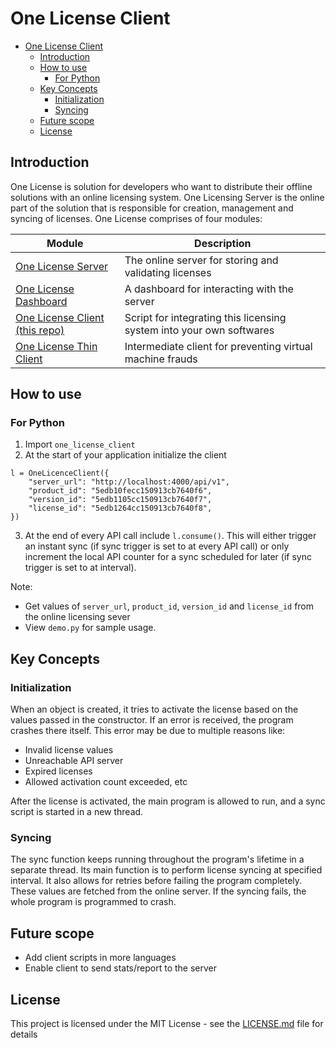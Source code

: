 # One License Client

- [One License Client](#one-license-client)
  - [Introduction](#introduction)
  - [How to use](#how-to-use)
    - [For Python](#for-python)
  - [Key Concepts](#key-concepts)
    - [Initialization](#initialization)
    - [Syncing](#syncing)
  - [Future scope](#future-scope)
  - [License](#license)

## Introduction

One License is solution for developers who want to distribute their offline solutions with an online licensing system. One Licensing Server is the online part of the solution that is responsible for creation, management and syncing of licenses. One License comprises of four modules:

| Module                                                                         | Description                                                          |
| ------------------------------------------------------------------------------ | -------------------------------------------------------------------- |
| [One License Server](https://github.com/one-ai/one-license-server)             | The online server for storing and validating licenses                |
| [One License Dashboard](https://github.com/one-ai/one-license-dashboard)       | A dashboard for interacting with the server                          |
| [One License Client (this repo)](https://github.com/one-ai/one-license-client) | Script for integrating this licensing system into your own softwares |
| [One License Thin Client](https://github.com/one-ai/one-license-thin-client)   | Intermediate client for preventing virtual machine frauds            |

## How to use

### For Python

1. Import `one_license_client`
2. At the start of your application initialize the client

```
l = OneLicenceClient({
    "server_url": "http://localhost:4000/api/v1",
    "product_id": "5edb10fecc150913cb7640f6",
    "version_id": "5edb1105cc150913cb7640f7",
    "license_id": "5edb1264cc150913cb7640f8",
})
```

3. At the end of every API call include `l.consume()`. This will either trigger an instant sync (if sync trigger is set to at every API call) or only increment the local API counter for a sync scheduled for later (if sync trigger is set to at interval).

Note:

- Get values of `server_url`, `product_id`, `version_id` and `license_id` from the online licensing sever
- View `demo.py` for sample usage.

## Key Concepts

### Initialization

When an object is created, it tries to activate the license based on the values passed in the constructor. If an error is received, the program crashes there itself. This error may be due to multiple reasons like:

- Invalid license values
- Unreachable API server
- Expired licenses
- Allowed activation count exceeded, etc

After the license is activated, the main program is allowed to run, and a sync script is started in a new thread.

### Syncing

The sync function keeps running throughout the program's lifetime in a separate thread. Its main function is to perform license syncing at specified interval. It also allows for retries before failing the program completely. These values are fetched from the online server. If the syncing fails, the whole program is programmed to crash.

## Future scope

- Add client scripts in more languages
- Enable client to send stats/report to the server

## License

This project is licensed under the MIT License - see the [LICENSE.md](LICENSE.md) file for details
